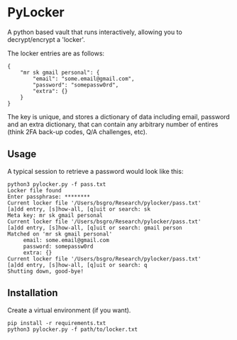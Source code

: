 PyLocker
======

A python based vault that runs interactively, allowing you to decrypt/encrypt a 'locker'.

The locker entries are as follows:

    {
        "mr sk gmail personal": {
            "email": "some.email@gmail.com",
            "password": "somepassw0rd",
            "extra": {}
        }
    }

The key is unique, and stores a dictionary of data including email, password and an extra dictionary, that can contain any arbitrary number of entires (think 2FA back-up codes, Q/A challenges, etc).

Usage
-----

A typical session to retrieve a password would look like this:

    python3 pylocker.py -f pass.txt
    Locker file found
    Enter passphrase: ********
    Current locker file '/Users/bsgro/Research/pylocker/pass.txt'
    [a]dd entry, [s]how-all, [q]uit or search: sk
    Meta key: mr sk gmail personal
    Current locker file '/Users/bsgro/Research/pylocker/pass.txt'
    [a]dd entry, [s]how-all, [q]uit or search: gmail person
    Matched on 'mr sk gmail personal'
	     email: some.email@gmail.com
	     password: somepassw0rd
	     extra: {}
    Current locker file '/Users/bsgro/Research/pylocker/pass.txt'
    [a]dd entry, [s]how-all, [q]uit or search: q
    Shutting down, good-bye!


Installation
------------

Create a virtual environment (if you want). 

    pip install -r requirements.txt
    python3 pylocker.py -f path/to/locker.txt
    

